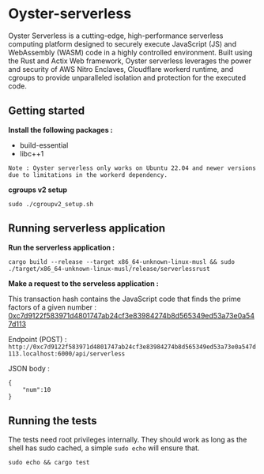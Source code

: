 # Oyster-serverless

Oyster Serverless is a cutting-edge, high-performance serverless computing platform designed to securely execute JavaScript (JS) and WebAssembly (WASM) code in a highly controlled environment. Built using the Rust and Actix Web framework, Oyster serverless leverages the power and security of AWS Nitro Enclaves, Cloudflare workerd runtime, and cgroups to provide unparalleled isolation and protection for the executed code.

## Getting started

<b>Install the following packages : </b>

* build-essential 
* libc++1

`Note : Oyster serverless only works on Ubuntu 22.04 and newer versions due to limitations in the workerd dependency.`

<b>cgroups v2 setup</b>
```
sudo ./cgroupv2_setup.sh
```

## Running serverless application

<b>Run the serverless application :</b>

```
cargo build --release --target x86_64-unknown-linux-musl && sudo ./target/x86_64-unknown-linux-musl/release/serverlessrust
```

<b>Make a request to the serveless application :</b>

This transaction hash contains the JavaScript code that finds the prime factors of a given number :
<a href="https://goerli.arbiscan.io/tx/0xc7d9122f583971d4801747ab24cf3e83984274b8d565349ed53a73e0a547d113">0xc7d9122f583971d4801747ab24cf3e83984274b8d565349ed53a73e0a547d113</a>

Endpoint (POST) : `http://0xc7d9122f583971d4801747ab24cf3e83984274b8d565349ed53a73e0a547d113.localhost:6000/api/serverless`

JSON body :

```
{
    "num":10
}
```

## Running the tests

The tests need root privileges internally. They should work as long as the shell has sudo cached, a simple `sudo echo` will ensure that.

```
sudo echo && cargo test
```
